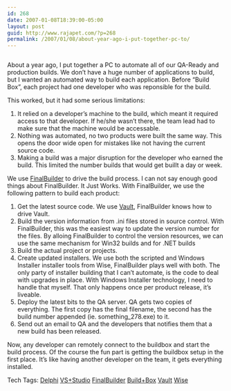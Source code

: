 ```yaml
---
id: 268
date: 2007-01-08T18:39:00-05:00
layout: post
guid: http://www.rajapet.com/?p=268
permalink: /2007/01/08/about-year-ago-i-put-together-pc-to/
---
```

[<img src="https://i0.wp.com/2.bp.blogspot.com/_natoSxTaPFU/RaKiRwzaw7I/AAAAAAAAAAM/8eZFGHVsGd4/s200/reenactors.jpg?w=680" alt="" border="0"  />](https://i2.wp.com/2.bp.blogspot.com/_natoSxTaPFU/RaKiRwzaw7I/AAAAAAAAAAM/8eZFGHVsGd4/s1600-h/reenactors.jpg)

About a year ago, I put together a PC to automate all of our QA-Ready and production builds. We don&#8217;t have a huge number of applications to build, but I wanted an automated way to build each application. Before &#8220;Build Box&#8221;, each project had one developer who was reponsible for the build. 



This worked, but it had some serious limitations:



</p> 

  1. It relied on a developer&#8217;s machine to the build, which meant it required access to that developer. If he/she wasn&#8217;t there, the team lead had to make sure that the machine would be accessable.
  2. Nothing was automated, no two products were built the same way. This opens the door wide open for mistakes like not having the current source code. 
  3. Making a build was a major disruption for the developer who earned the build. This limited the number builds that would get buillt a day or week.



We use [FinalBuilder](http://www.finalbuilder.com/ "FinalBuilder home page") to drive the build process. I can not say enough good things about FinalBuilder. It Just Works. With FinalBuilder, we use the following pattern to build each product:



</p> 

  1. Get the latest source code. We use [Vault](http://vaultthemovie.com/ "Coolest trailer for a piece of software"), FinalBuilder knows how to drive Vault.
  2. Build the version information from .ini files stored in source control. With FinalBuilder, this was the easiest way to update the version number for the files. By alloing FinalBuilder to control the version resources, we can use the same mechanism for Win32 builds and for .NET builds
  3. Build the actual project or projects.
  4. Create updated installers. We use both the scripted and Windows Installer installer tools from Wise, FinalBuilder plays well with both. The only party of installer building that I can&#8217;t automate, is the code to deal with upgrades in place. With Windows Installer technology, I need to handle that myself. That only happens once per product release, it&#8217;s liveable.
  5. Deploy the latest bits to the QA server. QA gets two copies of everything. The first copy has the final filename, the second has the build number appended (ie. something_278.exe) to it.
  6. Send out an email to QA and the developers that notifies them that a new build has been released.



Now, any developer can remotely connect to the buildbox and start the build process. Of the course the fun part is getting the buildbox setup in the first place. It&#8217;s like having another developer on the team, it gets everything installed. 



<div>
  Tech Tags: <a href="http://technorati.com/tag/Delphi" rel="tag">Delphi</a> <a href="http://technorati.com/tag/VS+Studio" rel="tag">VS+Studio</a> <a href="http://technorati.com/tag/FinalBuilder" rel="tag">FinalBuilder</a> <a href="http://technorati.com/tag/Build+Box" rel="tag">Build+Box</a> <a href="http://technorati.com/tag/Vault" rel="tag">Vault</a> <a href="http://technorati.com/tag/Wise" rel="tag">Wise</a>
</div>